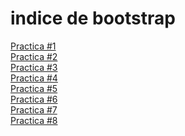 # indice de bootstrap
<a href="https://afedocf18.github.io/PracticasBootstrap/PracticaBootstrap1.html">Practica #1</a><br>
<a href="https://afedocf18.github.io/PracticasBootstrap/PracticaBootstrap2.html">Practica #2</a><br>
<a href="https://afedocf18.github.io/PracticasBootstrap/PracticaBootstrap3.html">Practica #3</a><br>
<a href="https://afedocf18.github.io/PracticasBootstrap/PracticaBootstrap4.html">Practica #4</a><br>
<a href="https://afedocf18.github.io/PracticasBootstrap/PracticaBootstrap5.html">Practica #5</a><br>
<a href="https://afedocf18.github.io/PracticasBootstrap/PracticaBootstrap6.html">Practica #6</a><br>
<a href="https://afedocf18.github.io/PracticasBootstrap/PracticaBootstrap7.html">Practica #7</a><br>
<a href="https://afedocf18.github.io/PracticasBootstrap/PracticaBootstrap8.html">Practica #8</a><br>

